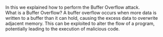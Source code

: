 In this we explained how to perform the Buffer Overflow attack.                                                                  
What is a Buffer Overflow?
A buffer overflow occurs when more data is written to a buffer than it can hold, causing the excess data to overwrite adjacent memory. This can be exploited to alter the flow of a program, potentially leading to the execution of malicious code.


